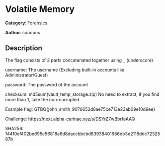# Volatile Memory


**Category**: Forensics

**Author**: canopus

## Description

The flag consists of 3 parts concatenated together using `_` (underscore)

username: The username (Excluding built-in accounts like Administrator/Guest)

password: The password of the account

checksum: md5sum(vault_temp_storage.zip) No need to extract, if you find more than 1, take the non-corrupted

Example flag: GTBQ{john_smith_9076652d8ae75ce713e23ab09e10d9ee}

Challenge: https://next.alpha-carinae.xyz/s/DSYrZ7wBbrfaAAQ

SHA256: 14410ef402be695c56818a6d8daccbbcbd83938401986db3e2118ddc7232587b


